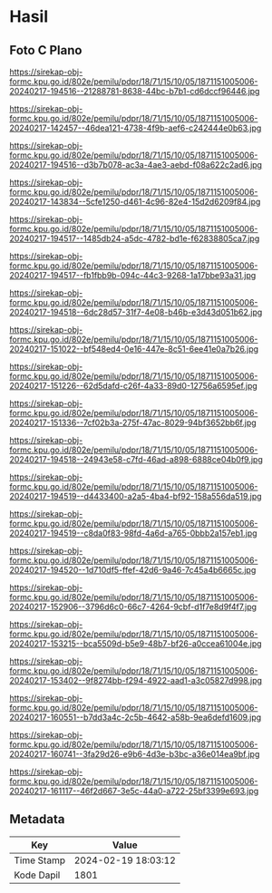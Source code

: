 # Hasil

## Foto C Plano

https://sirekap-obj-formc.kpu.go.id/802e/pemilu/pdpr/18/71/15/10/05/1871151005006-20240217-194516--21288781-8638-44bc-b7b1-cd6dccf96446.jpg

https://sirekap-obj-formc.kpu.go.id/802e/pemilu/pdpr/18/71/15/10/05/1871151005006-20240217-142457--46dea121-4738-4f9b-aef6-c242444e0b63.jpg

https://sirekap-obj-formc.kpu.go.id/802e/pemilu/pdpr/18/71/15/10/05/1871151005006-20240217-194516--d3b7b078-ac3a-4ae3-aebd-f08a622c2ad6.jpg

https://sirekap-obj-formc.kpu.go.id/802e/pemilu/pdpr/18/71/15/10/05/1871151005006-20240217-143834--5cfe1250-d461-4c96-82e4-15d2d6209f84.jpg

https://sirekap-obj-formc.kpu.go.id/802e/pemilu/pdpr/18/71/15/10/05/1871151005006-20240217-194517--1485db24-a5dc-4782-bd1e-f62838805ca7.jpg

https://sirekap-obj-formc.kpu.go.id/802e/pemilu/pdpr/18/71/15/10/05/1871151005006-20240217-194517--fb1fbb9b-094c-44c3-9268-1a17bbe93a31.jpg

https://sirekap-obj-formc.kpu.go.id/802e/pemilu/pdpr/18/71/15/10/05/1871151005006-20240217-194518--6dc28d57-31f7-4e08-b46b-e3d43d051b62.jpg

https://sirekap-obj-formc.kpu.go.id/802e/pemilu/pdpr/18/71/15/10/05/1871151005006-20240217-151022--bf548ed4-0e16-447e-8c51-6ee41e0a7b26.jpg

https://sirekap-obj-formc.kpu.go.id/802e/pemilu/pdpr/18/71/15/10/05/1871151005006-20240217-151226--62d5dafd-c26f-4a33-89d0-12756a6595ef.jpg

https://sirekap-obj-formc.kpu.go.id/802e/pemilu/pdpr/18/71/15/10/05/1871151005006-20240217-151336--7cf02b3a-275f-47ac-8029-94bf3652bb6f.jpg

https://sirekap-obj-formc.kpu.go.id/802e/pemilu/pdpr/18/71/15/10/05/1871151005006-20240217-194518--24943e58-c7fd-46ad-a898-6888ce04b0f9.jpg

https://sirekap-obj-formc.kpu.go.id/802e/pemilu/pdpr/18/71/15/10/05/1871151005006-20240217-194519--d4433400-a2a5-4ba4-bf92-158a556da519.jpg

https://sirekap-obj-formc.kpu.go.id/802e/pemilu/pdpr/18/71/15/10/05/1871151005006-20240217-194519--c8da0f83-98fd-4a6d-a765-0bbb2a157eb1.jpg

https://sirekap-obj-formc.kpu.go.id/802e/pemilu/pdpr/18/71/15/10/05/1871151005006-20240217-194520--1d710df5-ffef-42d6-9a46-7c45a4b6665c.jpg

https://sirekap-obj-formc.kpu.go.id/802e/pemilu/pdpr/18/71/15/10/05/1871151005006-20240217-152906--3796d6c0-66c7-4264-9cbf-d1f7e8d9f4f7.jpg

https://sirekap-obj-formc.kpu.go.id/802e/pemilu/pdpr/18/71/15/10/05/1871151005006-20240217-153215--bca5509d-b5e9-48b7-bf26-a0ccea61004e.jpg

https://sirekap-obj-formc.kpu.go.id/802e/pemilu/pdpr/18/71/15/10/05/1871151005006-20240217-153402--9f8274bb-f294-4922-aad1-a3c05827d998.jpg

https://sirekap-obj-formc.kpu.go.id/802e/pemilu/pdpr/18/71/15/10/05/1871151005006-20240217-160551--b7dd3a4c-2c5b-4642-a58b-9ea6defd1609.jpg

https://sirekap-obj-formc.kpu.go.id/802e/pemilu/pdpr/18/71/15/10/05/1871151005006-20240217-160741--3fa29d26-e9b6-4d3e-b3bc-a36e014ea9bf.jpg

https://sirekap-obj-formc.kpu.go.id/802e/pemilu/pdpr/18/71/15/10/05/1871151005006-20240217-161117--46f2d667-3e5c-44a0-a722-25bf3399e693.jpg


## Metadata

| Key        | Value               |
| ---------- | ------------------- |
| Time Stamp | 2024-02-19 18:03:12 |
| Kode Dapil | 1801                |




